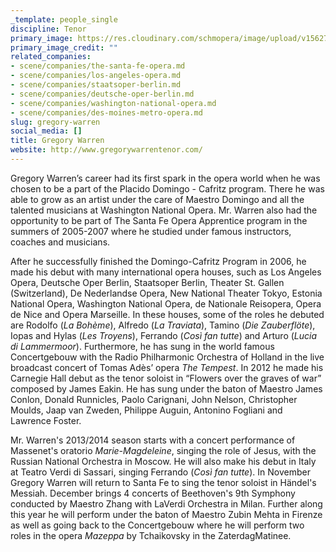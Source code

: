 ```yaml
---
_template: people_single
discipline: Tenor
primary_image: https://res.cloudinary.com/schmopera/image/upload/v1562776195/media/2019/07/GregoryWarren.jpg
primary_image_credit: ""
related_companies:
- scene/companies/the-santa-fe-opera.md
- scene/companies/los-angeles-opera.md
- scene/companies/staatsoper-berlin.md
- scene/companies/deutsche-oper-berlin.md
- scene/companies/washington-national-opera.md
- scene/companies/des-moines-metro-opera.md
slug: gregory-warren
social_media: []
title: Gregory Warren
website: http://www.gregorywarrentenor.com/
---
```

Gregory Warren’s career had its first spark in the opera world when he was chosen to be a part of the Placido Domingo - Cafritz program. There he was able to grow as an artist under the care of Maestro Domingo and all the talented musicians at Washington National Opera. Mr. Warren also had the opportunity to be part of The Santa Fe Opera Apprentice program in the summers of 2005-2007 where he studied under famous instructors, coaches and musicians.  
   
After he successfully finished the Domingo-Cafritz Program in 2006, he made his debut with many international opera houses, such as Los Angeles Opera, Deutsche Oper Berlin, Staatsoper Berlin, Theater St. Gallen (Switzerland), De Nederlandse Opera, New National Theater Tokyo, Estonia National Opera, Washington National Opera, de Nationale Reisopera, Opera de Nice and Opera Marseille. In these houses, some of the roles he debuted are Rodolfo (_La Bohème_), Alfredo (_La Traviata_), Tamino (_Die Zauberflöte_), Iopas and Hylas (_Les Troyens_), Ferrando (_Così fan tutte_) and Arturo (_Lucia di Lammermoor_). Furthermore, he has sung in the world famous Concertgebouw with the Radio Philharmonic Orchestra of Holland in the live broadcast concert of Tomas Adès’ opera _The Tempest_. In 2012 he made his Carnegie Hall debut as the tenor soloist in “Flowers over the graves of war” composed by James Eakin. He has sung under the baton of Maestro James Conlon, Donald Runnicles, Paolo Carignani, John Nelson, Christopher Moulds, Jaap van Zweden, Philippe Auguin, Antonino Fogliani and Lawrence Foster.

Mr. Warren's 2013/2014 season starts with a concert performance of Massenet's oratorio _Marie-Magdeleine_, singing the role of Jesus, with the Russian National Orchestra in Moscow. He will also make his debut in Italy at Teatro Verdi di Sassari, singing Ferrando (_Così fan tutte_). In November Gregory Warren will return to Santa Fe to sing the tenor soloist in Händel's Messiah. December brings 4 concerts of Beethoven's 9th Symphony conducted by Maestro Zhang with LaVerdi Orchestra in Milan. Further along this year he will perform under the baton of Maestro Zubin Mehta in Firenze as well as going back to the Concertgebouw where he will perform two roles in the opera _Mazeppa_ by Tchaikovsky in the ZaterdagMatinee.